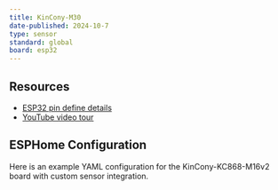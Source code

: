 ```yaml
---
title: KinCony-M30
date-published: 2024-10-7
type: sensor
standard: global
board: esp32
---
```


## Resources

- [ESP32 pin define details](https://www.kincony.com/forum/showthread.php?tid=4087)
- [YouTube video tour](https://youtu.be/rVrclJCS3Cg)

## ESPHome Configuration

Here is an example YAML configuration for the KinCony-KC868-M16v2 board with custom sensor integration.
